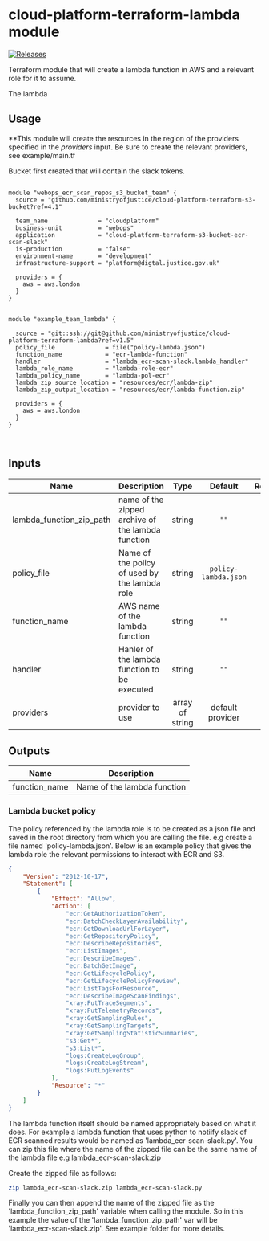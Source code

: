 # cloud-platform-terraform-lambda module

[![Releases](https://img.shields.io/github/release/ministryofjustice/cloud-platform-terraform-lambda/all.svg?style=flat-square)](https://github.com/ministryofjustice/cloud-platform-terraform-lambda/releases)

Terraform module that will create a lambda function in AWS and a relevant role for it to assume.

The lambda 

## Usage

**This module will create the resources in the region of the providers specified in the *providers* input.
Be sure to create the relevant providers, see example/main.tf

Bucket first created that will contain the slack tokens. 
```hcl

module "webops_ecr_scan_repos_s3_bucket_team" {
  source = "github.com/ministryofjustice/cloud-platform-terraform-s3-bucket?ref=4.1"
    
  team_name              = "cloudplatform"
  business-unit          = "webops"
  application            = "cloud-platform-terraform-s3-bucket-ecr-scan-slack"
  is-production          = "false"
  environment-name       = "development"
  infrastructure-support = "platform@digtal.justice.gov.uk"

  providers = {
    aws = aws.london
  }
}


module "example_team_lambda" {
  
  source = "git::ssh://git@github.com/ministryofjustice/cloud-platform-terraform-lambda?ref=v1.5"
  policy_file              = file("policy-lambda.json")
  function_name            = "ecr-lambda-function"
  handler                  = "lambda_ecr-scan-slack.lambda_handler"
  lambda_role_name         = "lambda-role-ecr"
  lambda_policy_name       = "lambda-pol-ecr"
  lambda_zip_source_location = "resources/ecr/lambda-zip"
  lambda_zip_output_location = "resources/ecr/lambda-function.zip"

  providers = {
    aws = aws.london
  }
}



```

## Inputs

| Name | Description | Type | Default | Required |
|------|-------------|:----:|:-----:|:-----:|
| lambda_function_zip_path | name of the zipped archive of the lambda function | string | `""` | yes |
| policy_file | Name of the policy of used by the lambda role | string | `policy-lambda.json` | yes |
| function_name | AWS name of the lambda function| string | `""` | yes |
| handler | Hanler of the lambda function to be executed| string | `""` | yes |
| providers | provider to use | array of string | default provider | no


## Outputs

| Name | Description |
|------|-------------|
| function_name | Name of the lambda function |


### Lambda bucket policy

The policy referenced by the lambda role is to be created as a json file and saved in the root directory from which you are 
calling the file. e.g create a file named 'policy-lambda.json'. Below is an example policy that gives the lambda role
the relevant permissions to interact with ECR and S3.


```json
{
    "Version": "2012-10-17",
    "Statement": [
        {
            "Effect": "Allow",
            "Action": [
                "ecr:GetAuthorizationToken",
                "ecr:BatchCheckLayerAvailability",
                "ecr:GetDownloadUrlForLayer",
                "ecr:GetRepositoryPolicy",
                "ecr:DescribeRepositories",
                "ecr:ListImages",
                "ecr:DescribeImages",
                "ecr:BatchGetImage",
                "ecr:GetLifecyclePolicy",
                "ecr:GetLifecyclePolicyPreview",
                "ecr:ListTagsForResource",
                "ecr:DescribeImageScanFindings",
                "xray:PutTraceSegments",
                "xray:PutTelemetryRecords",
                "xray:GetSamplingRules",
                "xray:GetSamplingTargets",
                "xray:GetSamplingStatisticSummaries",
                "s3:Get*",
                "s3:List*",
                "logs:CreateLogGroup",
                "logs:CreateLogStream",
                "logs:PutLogEvents"
            ],
            "Resource": "*"
        }
    ]
}
```

The lambda function itself should be named appropriately based on what it does. For example a lambda function that uses python to notiify slack of ECR scanned results would be named as 'lambda_ecr-scan-slack.py'. You can zip this file where the name of the zipped file can be the same name of the lambda file e.g lambda_ecr-scan-slack.zip

Create the zipped file as follows:

```bash
zip lambda_ecr-scan-slack.zip lambda_ecr-scan-slack.py
```

Finally you can then append the name of the zipped file as the 'lambda_function_zip_path' variable when calling the module.
So in this example the value of the 'lambda_function_zip_path' var will be 'lambda_ecr-scan-slack.zip'. See example folder for more details. 




